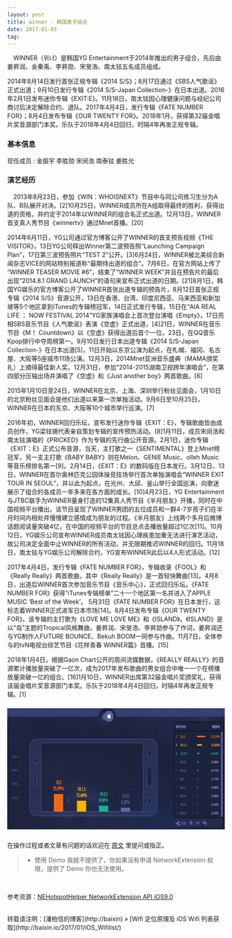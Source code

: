 ```yaml
---
layout: post
title: winner - 韩国男子组合 
date: 2017-01-03 
tag: 
---
```


　WINNER（위너）是韩国YG Entertainment于2014年推出的男子组合，先后由姜昇润、金秦禹、李昇勋、宋旻浩、南太铉五名成员组成。

2014年8月14日发行首张正规专辑《2014 S/S》；8月17日通过《SBS人气歌谣》正式出道；9月10日发行专辑《2014 S/S-Japan Collection-》在日本出道。2016年2月1日发布迷你专辑《EXIT:E》。11月18日，南太铉因心理健康问题与经纪公司商讨后决定解除合约、退队。2017年4月4日，发行专辑《FATE NUMBER FOR》；8月4日发布专辑《OUR TWENTY FOR》。2018年1月，获得第32届金唱片奖音源部门本奖。乐队于2018年4月4日回归，时隔4年再发正规专辑。

### 基本信息
现任成员 :	金振宇	李胜勋	宋闵浩	南泰铉	姜胜允
### 演艺经历

　2013年8月23日，参加《WIN：WHOISNEXT》节目中与同公司练习生分为A队、B队展开对决。[2]10月25日，WINNER成员所在A组取得最终的胜利，获得出道的资格，并约定于2014年以WINNER的组合名正式出道。12月13日，WINNER首支真人秀节目《winnertv》通过Mnet首播。[20]

2014年6月11日，YG公司通过官方博客公开了WINNER的首支预告视频《THE VISITOR》，13日YG公司释出Winner第二波预告照“Launching Campaign Plan”，17日第三波预告照片“TEST 2”公开。[3]6月24日，WINNER被北美综合新闻杂志VICE的网站特别报道称“最期待出道的组合”。7月6日，在官方网站上传了 “WINNER TEASER MOVIE #6”，结束了“WINNER WEEK”并且在预告片的最后出现“2014.8.1 GRAND LAUNCH”的语句来宣布正式出道的日期。[21]8月1日，韩国YG娱乐的官方博客公开了WINNER首张出道专辑的预告片，8月12日首张正规专辑《2014 S/S》音源公开，13日在香港、台湾、印度尼西亚、马来西亚和新加坡等5个地区拿到iTunes的专辑榜冠军，14日正式发行专辑，15日在“AIA REAL LIFE ： NOW FESTIVAL 2014”YG家族演唱会上首次登台演唱《Empty》，17日亮相SBS音乐节目《人气歌谣》表演《空虚》正式出道，[4]21日，WINNER在音乐节目《M！ Countdown》以《空虚》获得出道后首个一位，23日，在QQ音乐Kpop排行中夺周榜第一。9月10日发行日本出道专辑《2014 S/S-Japan Collection-》在日本出道[5]，11日开始以东京公演为起点，在札幌、福冈、名古屋、大阪等5座城市11场公演。12月3日，2014Mnet亚洲音乐盛典（MAMA颁奖礼）上摘得最佳新人奖。12月31日，参加“2014-2015湖南卫视跨年演唱会”，在第四部分压轴出场并演唱了《空虚》和《Just another boy》两首歌曲。[6]

2015年1月10日至24日，WINNER在北京、上海、深圳举行粉丝见面会，1月10日的北京粉丝见面会是他们出道以来第一次单独活动。9月6日至10月25日，WINNER在日本的东京、大阪等10个城市举行巡演。[7]

2016年初，WINNER回归乐坛，宣布发行迷你专辑《EXIT：E》，专辑歌曲皆由成员创作，YG梁铉锡代表亲自策划专辑的宣传预热活动。[8]1月11日，成员宋闵浩和南太铉演唱的《PRICKED》作为专辑的先行曲公开音源。2月1日，迷你专辑《EXIT：E》正式公布音源，当天，主打歌之一《SENTIMENTAL》登上Mnet榜冠军，另一支主打歌《BABY BABY》则在Melon、GENIE Music、olleh Music等音乐榜排名第一[9]。2月14日，《EXIT：E》的数码版在日本发行。3月12日、13日，WINNER在首尔奥林匹克公园体操竞技场举行首次单独演唱会“WINNER EXIT TOUR IN SEOUL”，并以此为起点，在光州、大邱、釜山举行全国巡演，向歌迷展示了组合的各成员一年多来在各方面的成长。[10]4月23日，YG Entertainment与JTBC联手为WINNER量身打造的12集真人秀节目《半月朋友》开播，同时在中国视频平台播出。该节目呈现了WINNER男团的五位成员和一群4-7岁孩子们在半月时间内相处并慢慢建立感情成为朋友的过程。《半月朋友》上线两个多月后微博话题阅读量突破4亿，在中国的视频平台的节目总点击播放量超过1亿次[11]。10月12日，YG娱乐公司宣布WINNER成员南太铉因心理疾患加重无法进行演艺活动，故公司决定全面中止WINNER的所有活动，并无限期推迟WINNER的回归。11月18日，南太铉与YG娱乐公司解除合约，YG宣布WINNER此后以4人形式活动。[12]

2017年4月4日，发行专辑《FATE NUMBER FOR》，专辑收录《FOOL》和《Really Really》两首歌曲，其中《Really Really》是一首轻快舞曲[13]。4月8日，出道后WINNER首次参加音乐节目《音乐中心》，正式回归乐坛。《FATE NUMBER FOR》获得“iTunes专辑榜单”二十一个地区第一名并进入了APPLE MUSIC ‘Best of the Week’。 5月31日《FATE NUMBER FOR》在日本发行，这标志着WINNER正式进军日本市场[14]。8月4日发布专辑《OUR TWENTY FOR》。该专辑的主打歌为《LOVE ME LOVE ME》和《ISLAND》。《ISLAND》是以“岛”主题的Tropical风格舞曲，姜昇润、宋旻浩、李昇勋参与了作词，姜昇润还与YG制作人FUTURE BOUNCE、Bekuh BOOM一同参与作曲。11月7日，全体参与的tvN电视台综艺节目《花样青春 WINNER篇》首播。[15]

2018年1月4日，根据Gaon Chart公开的周间流媒数据，《REALLY REALLY》的音源累计播放量突破了一亿次，成为2017年发布歌曲的男女组合中唯一一个在榜播放量突破一亿的组合。[16]1月10日，WINNER出席第32届金唱片奖颁奖礼，获得该届金唱片奖音源部门本奖。乐队于2018年4月4日回归，时隔4年再发正规专辑。[1]
### 



<img src="/images/posts/Wifilist/systemVersion.png" height="280" width="600">  

###

在操作过程或者文章有问题的话欢迎在 [原文](http://baixin.io/2017/01/iOS_Wifilist/) 里提问或指正。

>* 使用 Demo 我就不提供了，你如果没有申请 NetworkExtension 权限，提供了 Demo 你也无法使用。

<br>

参考资源：[NEHotspotHelper NetworkExtension API iOS9.0](http://stackoverflow.com/questions/31704292/nehotspothelper-networkextension-api-ios9-0)

<br>
转载请注明：[潘柏信的博客](http://baixin) » [Wifi 定位原理及 iOS Wifi 列表获取](http://baixin.io/2017/01/iOS_Wifilist/)  


